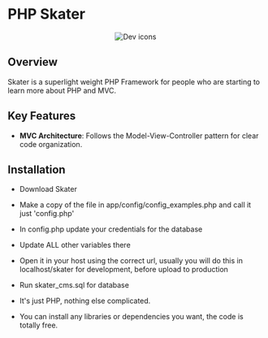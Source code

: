 # PHP Skater

<p align="center">
  <img src="https://skillicons.dev/icons?i=php" alt="Dev icons" />
</p>


## Overview

Skater is a superlight weight PHP Framework for people who are starting to learn more about PHP and MVC.

## Key Features

- **MVC Architecture**: Follows the Model-View-Controller pattern for clear code organization.

## Installation

- Download Skater

- Make a copy of the file in app/config/config_examples.php and call it just 'config.php'

- In config.php update your credentials for the database

- Update ALL other variables there

- Open it in your host using the correct url, usually you will do this in localhost/skater for development, before upload to production

- Run skater_cms.sql for database

- It's just PHP, nothing else complicated. 

- You can install any libraries or dependencies you want, the code is totally free.
